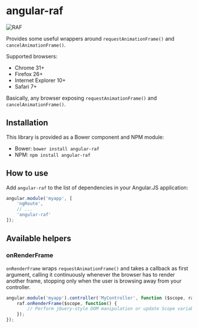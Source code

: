 angular-raf
===========

![RAF](https://raw.github.com/develersrl/angular-raf/master/raf.png)

Provides some useful wrappers around `requestAnimationFrame()` and `cancelAnimationFrame()`.

Supported browsers:

- Chrome 31+
- Firefox 26+
- Internet Explorer 10+
- Safari 7+

Basically, any browser exposing `requestAnimationFrame()` and `cancelAnimationFrame()`.


## Installation

This library is provided as a Bower component and NPM module:

- Bower: `bower install angular-raf`
- NPM: `npm install angular-raf`


## How to use

Add `angular-raf` to the list of dependencies in your Angular.JS application:

```javascript
angular.module('myapp', [
    'ngRoute',
    // ...
    'angular-raf'
]);
```


## Available helpers

### onRenderFrame

`onRenderFrame` wraps `requestAnimationFrame()` and takes a callback as first argument, calling it
continuously whenever the browser has to render another frame, stopping only when the user is
browsing away from your controller.

```javascript
angular.module('myapp').controller('MyController', function ($scope, raf) {
    raf.onRenderFrame($scope, function() {
        // Perform jQuery-style DOM manipulation or update Scope variables here.
    });
});
```
